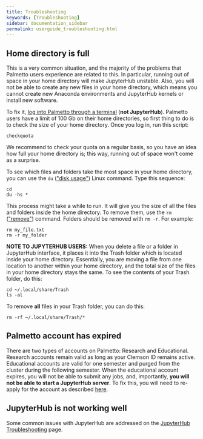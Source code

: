 ```yaml
---
title: Troubleshooting
keywords: [Troubleshooting]
sidebar: documentation_sidebar
permalink: userguide_troubleshooting.html
---
```


## Home directory is full

This is a very common situation, and the majority of the problems that Palmetto users experience are related to this. In particular, running out of space in your home directory will make JupyterHub unstable. Also, you will not be able to create any new files in your home directory, which means you cannot create new Anaconda environments and JupyterHub kernels or install new software.

To fix it, [log into Palmetto through a terminal](userguide_basic_usage.html) (**not JupyterHub**). Palmetto users have a limit of 100 Gb on their home directories, so first thing to do is to check the size of your home directory. Once you log in, run this script:

~~~
checkquota
~~~  

We recommend to check your quota on a regular basis, so you have an idea how full your home directory is; this way, running out of space won't come as a surprise.

To see which files and folders take the most space in your home directory, you can use the `du` (["disk usage"](http://www.linfo.org/du.html)) Linux command. Type this sequence:

~~~
cd
du -hs *
~~~

This process might take a while to run. It will give you the size of all the files and folders inside the home directory. To remove them, use the `rm` (["remove"](http://www.linfo.org/rm.html)) command. Folders should be removed with `rm -r`. For example:

~~~
rm my_file.txt
rm -r my_folder
~~~

**NOTE TO JUPYTERHUB USERS:** When you delete a file or a folder in JupyterHub interface, it places it into the Trash folder which is located inside your home directory. Essentially, you are moving a file from one location to another within your home directory, and the total size of the files in your home directory stays the same. To see the contents of your Trash folder, do this:

~~~
cd ~/.local/share/Trash
ls -al
~~~

To remove **all** files in your Trash folder, you can do this:

~~~
rm -rf ~/.local/share/Trash/*
~~~

## Palmetto account has expired
There are two types of accounts on Palmetto: Research and Educational. Research accounts remain valid as long as your Clemson ID remains active. Educational accounts are valid for one semester and purged from the cluster during the following semester. When the educational account expires, you will not be able to submit any jobs, and, importantly, **you will not be able to start a JupyterHub server**. To fix this, you will need to re-apply for the account as described [here](index.html#obtaining-an-account).

## JupyterHub is not working well
Some common issues with JupyterHub are addressed on the [JupyterHub Troubleshooting](jupyterhub_troubleshooting.html) page.
